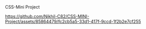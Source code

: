 CSS-Mini Project

https://github.com/Nikhil-C82/CSS-MINI-Project/assets/85864479/fc2cb5a5-33d1-417f-9ccd-1f2b2e7cf255

